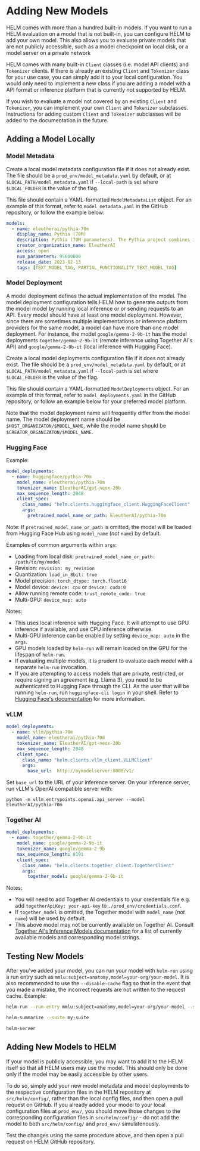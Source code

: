# Adding New Models

HELM comes with more than a hundred built-in models. If you want to run a HELM evaluation on a model that is not built-in, you can configure HELM to add your own model. This also allows you to evaluate private models that are not publicly accessible, such as a model checkpoint on local disk, or a model server on a private network

HELM comes with many built-in `Client` classes (i.e. model API clients) and `Tokenizer` clients. If there is already an existing `Client` and `Tokenizer` class for your use case, you can simply add it to your local configuration. You would only need to implement a new class if you are adding a model with a API format or inference platform that is currently not supported by HELM.

If you wish to evaluate a model not covered by an existing `Client` and `Tokenizer`, you can implement your own `Client` and `Tokenizer` subclasses. Instructions for adding custom `Client` and `Tokenizer` subclasses will be added to the documentation in the future.

## Adding a Model Locally

### Model Metadata

Create a local model metadata configuration file if it does not already exist. The file should be a `prod_env/model_metadata.yaml` by default, or at `$LOCAL_PATH/model_metadata.yaml` if `--local-path` is set where `$LOCAL_FOLDER` is the value of the flag.

This file should contain a YAML-formatted `ModelMetadataList` object. For an example of this format, refer to `model_metadata.yaml` in the GitHub repository, or follow the example below:

```yaml
models:
  - name: eleutherai/pythia-70m
    display_name: Pythia (70M)
    description: Pythia (70M parameters). The Pythia project combines interpretability analysis and scaling laws to understand how knowledge develops and evolves during training in autoregressive transformers.
    creator_organization_name: EleutherAI
    access: open
    num_parameters: 95600000
    release_date: 2023-02-13
    tags: [TEXT_MODEL_TAG, PARTIAL_FUNCTIONALITY_TEXT_MODEL_TAG]
```

### Model Deployment

A model deployment defines the actual implementation of the model. The model deployment configuration tells HELM how to generate outputs from the model model by running local inference or or sending requests to an API. Every model should have at least one model deployment. However, since there are sometimes multiple implementations or inference platform providers for the same model, a model can have more than one model deployment. For instance, the model `google/gemma-2-9b-it` has the model deployments `together/gemma-2-9b-it` (remote inference using Together AI's API) and `google/gemma-2-9b-it` (local inference with Hugging Face).

Create a local model deployments configuration file if it does not already exist. The file should be a `prod_env/model_metadata.yaml` by default, or at `$LOCAL_PATH/model_metadata.yaml` if `--local-path` is set where `$LOCAL_FOLDER` is the value of the flag.

This file should contain a YAML-formatted `ModelDeployments` object. For an example of this format, refer to `model_deployments.yaml` in the GitHub repository, or follow an example below for your preferred model platform.

Note that the model deployment name will frequently differ from the model name. The model deployment name should be `$HOST_ORGANIZATON/$MODEL_NAME`, while the model name should be `$CREATOR_ORGANIZATON/$MODEL_NAME`.

### Hugging Face

Example:

```yaml
model_deployments:
  - name: huggingface/pythia-70m
    model_name: eleutherai/pythia-70m
    tokenizer_name: EleutherAI/gpt-neox-20b
    max_sequence_length: 2048
    client_spec:
      class_name: "helm.clients.huggingface_client.HuggingFaceClient"
      args:
        pretrained_model_name_or_path: EleutherAI/pythia-70m
```

Note: If `pretrained_model_name_or_path` is omitted, the model will be loaded from Hugging Face Hub using `model_name` (_not_ `name`) by default.

Examples of common arguments within `args`:

- Loading from local disk: `pretrained_model_name_or_path: /path/to/my/model`
- Revision: `revision: my_revision`
- Quantization: `load_in_8bit: true`
- Model precision: `torch_dtype: torch.float16`
- Model device: `device: cpu` or `device: cuda:0`
- Allow running remote code: `trust_remote_code: true`
- Multi-GPU: `device_map: auto`


Notes:

- This uses local inference with Hugging Face. It will attempt to use GPU inference if available, and use CPU inference otherwise.
- Multi-GPU inference can be enabled by setting `device_map: auto` in the `args`.
- GPU models loaded by `helm-run` will remain loaded on the GPU for the lifespan of `helm-run`.
- If evaluating multiple models, it is prudent to evaluate each model with a separate `helm-run` invocation.
- If you are attempting to access models that are private, restricted, or require signing an agreement (e.g. Llama 3), you need to be authenticated to Hugging Face through the CLI. As the user that will be running `helm-run`, run `huggingface-cli login` in your shell. Refer to [Hugging Face's documentation](https://huggingface.co/docs/huggingface_hub/en/quick-start#login-command) for more information.

### vLLM

```yaml
model_deployments:
  - name: vllm/pythia-70m
    model_name: eleutherai/pythia-70m
    tokenizer_name: EleutherAI/gpt-neox-20b
    max_sequence_length: 2048
    client_spec:
      class_name: "helm.clients.vllm_client.VLLMClient"
      args:
        base_url:  http://mymodelserver:8000/v1/
```

Set `base_url` to the URL of your inference server. On your inference server, run vLLM's OpenAI compatible server with:

```
python -m vllm.entrypoints.openai.api_server --model EleutherAI/pythia-70m
```

### Together AI

```yaml
model_deployments:
  - name: together/gemma-2-9b-it
    model_name: google/gemma-2-9b-it
    tokenizer_name: google/gemma-2-9b
    max_sequence_length: 8191
    client_spec:
      class_name: "helm.clients.together_client.TogetherClient"
      args:
        together_model: google/gemma-2-9b-it
```

Notes:

- You will need to add Together AI credentials to your credentials file e.g. add `togetherApiKey: your-api-key` to `./prod_env/credentials.conf`.
- If `together_model` is omitted, the Together model with `model_name` (_not_ `name`) will be used by default.
- This above model may not be currently available on Together AI. Consult [Together AI's Inference Models documentation](https://docs.together.ai/docs/inference-models) for a list of currently available models and corresponding model strings.

## Testing New Models

After you've added your model, you can run your model with `helm-run` using a run entry such as `mmlu:subject=anatomy,model=your-org/your-model`. It is also recommended to use the `--disable-cache` flag so that in the event that you made a mistake, the incorrect requests are not written to the request cache. Example:

```sh
helm-run --run-entry mmlu:subject=anatomy,model=your-org/your-model --suite my-suite --max-eval-instances 10 --disable-cache

helm-summarize --suite my-suite

helm-server
```

## Adding New Models to HELM

If your model is publicly accessible, you may want to add it to the HELM itself so that all HELM users may use the model. This should only be done only if the model may be easily accessible by other users.

To do so, simply add your new model metadata and model deployments to the respective configuration files in the HELM repository at `src/helm/config/`, rather than the local config files, and then open a pull request on GitHub. If you already added your model to your local configuration files at `prod_env/`, you should move those changes to the corresponding configuration files in `src/helm/config/` - do not add the model to both `src/helm/config/` and `prod_env/` simulatenously.

Test the changes using the same procedure above, and then open a pull request on HELM GitHub repository.
